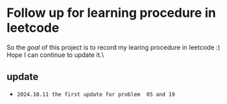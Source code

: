 # Follow up for learning procedure in leetcode
So the *goal* of this project is to record my learing procedure in leetcode :)\
Hope I can continue to update it.\
## update
+ `2024.10.11 the first update for problem  05 and 19`

